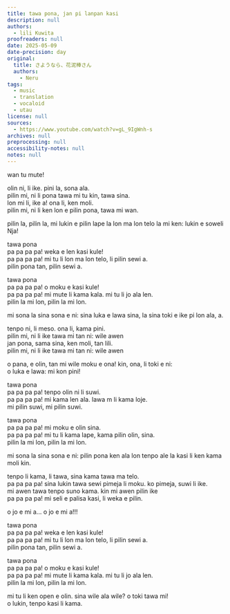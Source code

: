 ```yaml
---
title: tawa pona, jan pi lanpan kasi
description: null
authors:
  - lili Kuwita
proofreaders: null
date: 2025-05-09
date-precision: day
original:
  title: さようなら、花泥棒さん
  authors:
    - Neru
tags:
  - music
  - translation
  - vocaloid
  - utau
license: null
sources:
  - https://www.youtube.com/watch?v=gL_9IgWnh-s
archives: null
preprocessing: null
accessibility-notes: null
notes: null
---
```


wan tu mute!

olin ni, li ike. pini la, sona ala.  \
pilin mi, ni li pona tawa mi tu kin, tawa sina.  \
lon mi li, ike a! ona li, ken moli.  \
pilin mi, ni li ken lon e pilin pona, tawa mi wan.

pilin la, pilin la, mi lukin e pilin lape la lon ma lon telo la mi ken: lukin e soweli Nja!

tawa pona  \
pa pa pa pa! weka e len kasi kule!  \
pa pa pa pa! mi tu li lon ma lon telo, li pilin sewi a.  \
pilin pona tan, pilin sewi a.

tawa pona  \
pa pa pa pa! o moku e kasi kule!  \
pa pa pa pa! mi mute li kama kala. mi tu li jo ala len.  \
pilin la mi lon, pilin la mi lon.

mi sona la sina sona e ni: sina luka e lawa sina, la sina toki e ike pi lon ala, a.

tenpo ni, li meso. ona li, kama pini.  \
pilin mi, ni li ike tawa mi tan ni: wile awen  \
jan pona, sama sina, ken moli, tan lili.  \
pilin mi, ni li ike tawa mi tan ni: wile awen

o pana, e olin, tan mi wile moku e ona! kin, ona, li toki e ni:  \
o luka e lawa: mi kon pini!

tawa pona  \
pa pa pa pa! tenpo olin ni li suwi.  \
pa pa pa pa! mi kama len ala. lawa m li kama loje.  \
mi pilin suwi, mi pilin suwi.

tawa pona  \
pa pa pa pa! mi moku e olin sina.  \
pa pa pa pa! mi tu li kama lape, kama pilin olin, sina.  \
pilin la mi lon, pilin la mi lon.

mi sona la sina sona e ni: pilin pona ken ala lon tenpo ale la kasi li ken kama moli kin.

tenpo li kama, li tawa, sina kama tawa ma telo.  \
pa pa pa pa! sina lukin tawa sewi pimeja li moku. ko pimeja, suwi li ike.  \
mi awen tawa tenpo suno kama. kin mi awen pilin ike  \
pa pa pa pa! mi seli e palisa kasi, li weka e pilin.

o jo e mi a... o jo e mi a!!!

tawa pona  \
pa pa pa pa! weka e len kasi kule!  \
pa pa pa pa! mi tu li lon ma lon telo, li pilin sewi a.  \
pilin pona tan, pilin sewi a.

tawa pona  \
pa pa pa pa! o moku e kasi kule!  \
pa pa pa pa! mi mute li kama kala. mi tu li jo ala len.  \
pilin la mi lon, pilin la mi lon.

mi tu li ken open e olin. sina wile ala wile? o toki tawa mi!  \
o lukin, tenpo kasi li kama.

